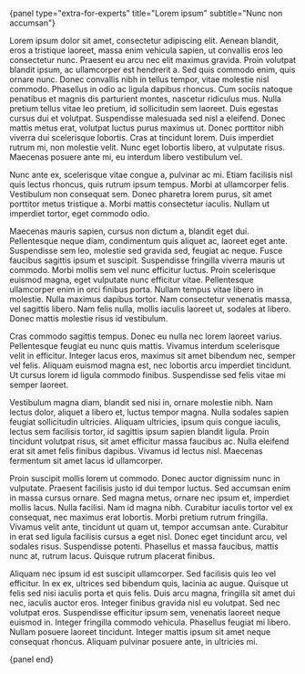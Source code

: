{panel type="extra-for-experts" title="Lorem ipsum" subtitle="Nunc non accumsan"}

Lorem ipsum dolor sit amet, consectetur adipiscing elit. Aenean blandit, eros a tristique laoreet, massa enim vehicula sapien, ut convallis eros leo consectetur nunc. Praesent eu arcu nec elit maximus gravida. Proin volutpat blandit ipsum, ac ullamcorper est hendrerit a. Sed quis commodo enim, quis ornare nunc. Donec convallis nibh in tellus tempor, vitae molestie nisl commodo. Phasellus in odio ac ligula dapibus rhoncus. Cum sociis natoque penatibus et magnis dis parturient montes, nascetur ridiculus mus. Nulla pretium tellus vitae leo pretium, id sollicitudin sem laoreet. Duis egestas cursus dui et volutpat. Suspendisse malesuada sed nisl a eleifend. Donec mattis metus erat, volutpat luctus purus maximus ut. Donec porttitor nibh viverra dui scelerisque lobortis. Cras at tincidunt lorem. Duis imperdiet rutrum mi, non molestie velit. Nunc eget lobortis libero, at vulputate risus. Maecenas posuere ante mi, eu interdum libero vestibulum vel.

Nunc ante ex, scelerisque vitae congue a, pulvinar ac mi. Etiam facilisis nisl quis lectus rhoncus, quis rutrum ipsum tempus. Morbi at ullamcorper felis. Vestibulum non consequat sem. Donec pharetra lorem purus, sit amet porttitor metus tristique a. Morbi mattis consectetur iaculis. Nullam ut imperdiet tortor, eget commodo odio.

Maecenas mauris sapien, cursus non dictum a, blandit eget dui. Pellentesque neque diam, condimentum quis aliquet ac, laoreet eget ante. Suspendisse sem leo, molestie sed gravida sed, feugiat ac neque. Fusce faucibus sagittis ipsum et suscipit. Suspendisse fringilla viverra mauris ut commodo. Morbi mollis sem vel nunc efficitur luctus. Proin scelerisque euismod magna, eget vulputate nunc efficitur vitae. Pellentesque ullamcorper enim in orci finibus porta. Nullam tempus vitae libero in molestie. Nulla maximus dapibus tortor. Nam consectetur venenatis massa, vel sagittis libero. Nam felis nulla, mollis iaculis laoreet ut, sodales at libero. Donec mattis molestie risus id vestibulum.

Cras commodo sagittis tempus. Donec eu nulla nec lorem laoreet varius. Pellentesque feugiat eu nunc quis mattis. Vivamus interdum scelerisque velit in efficitur. Integer lacus eros, maximus sit amet bibendum nec, semper vel felis. Aliquam euismod magna est, nec lobortis arcu imperdiet tincidunt. Ut cursus lorem id ligula commodo finibus. Suspendisse sed felis vitae mi semper laoreet.

Vestibulum magna diam, blandit sed nisi in, ornare molestie nibh. Nam lectus dolor, aliquet a libero et, luctus tempor magna. Nulla sodales sapien feugiat sollicitudin ultricies. Aliquam ultricies, ipsum quis congue iaculis, lectus sem facilisis tortor, id sagittis ipsum sapien blandit ligula. Proin tincidunt volutpat risus, sit amet efficitur massa faucibus ac. Nulla eleifend erat sit amet felis finibus dapibus. Vivamus id lectus nisl. Maecenas fermentum sit amet lacus id ullamcorper.

Proin suscipit mollis lorem ut commodo. Donec auctor dignissim nunc in vulputate. Praesent facilisis justo id dui tempor luctus. Sed accumsan enim in massa cursus ornare. Sed magna metus, ornare nec ipsum et, imperdiet mollis lacus. Nulla facilisi. Nam id magna nibh. Curabitur iaculis tortor vel ex consequat, nec maximus erat lobortis. Morbi pretium rutrum fringilla. Vivamus velit ante, tincidunt ut quam ut, tempor accumsan ante. Curabitur in erat sed ligula facilisis cursus a eget nisl. Donec eget tincidunt arcu, vel sodales risus. Suspendisse potenti. Phasellus et massa faucibus, mattis nunc at, rutrum lacus. Quisque rutrum placerat finibus.

Aliquam nec ipsum id est suscipit ullamcorper. Sed facilisis quis leo vel efficitur. In ex ex, ultrices sed bibendum quis, lacinia ac augue. Quisque ut felis sed nisi iaculis porta et quis felis. Duis arcu magna, fringilla sit amet dui nec, iaculis auctor eros. Integer finibus gravida nisl eu volutpat. Sed nec volutpat eros. Suspendisse efficitur ipsum sem, venenatis laoreet neque euismod in. Integer fringilla commodo vehicula. Phasellus feugiat mi libero. Nullam posuere laoreet tincidunt. Integer mattis ipsum sit amet neque consequat rhoncus. Aliquam pulvinar posuere ante, in ultricies mi.

{panel end}
